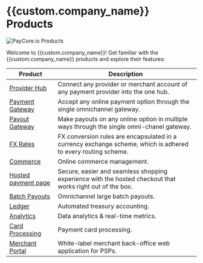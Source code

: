 # {{custom.company_name}} Products

![PayСore.io Products](/images/cubes.jpg)

Welcome to {{custom.company_name}}! Get familiar with the {{custom.company_name}} products and explore their features:

| Product                                       | Description                                                                                                      |
|-----------------------------------------------|------------------------------------------------------------------------------------------------------------------|
| [Provider Hub](/products/provider-hub/)       | Connect any provider or merchant account of any payment provider into the one hub.                               |
| [Payment Gateway](/products/payment-gateway/) | Accept any online payment option through the single omnichannel gateway.                                         |
| [Payout Gateway](/products/payout-gateway/)   | Make payouts on any online option in multiple ways through the single omni-chanel gateway.                       |
| [FX Rates](/products/currency-rates/)               | FX conversion rules are encapsulated in a currency exchange scheme, which is adhered to every routing scheme.    |
| [Commerce](/products/commerce/)               | Online commerce management.                                                                                      |
| [Hosted payment page](/products/hpp/)         | Secure, easier and seamless shopping experience with the hosted checkout that works right out of the box.        |
| [Batch Payouts](/products/batch-payouts/)     | Omnichannel large batch payouts.                                                                                 |
| [Ledger](/products/ledger/)                   | Automated treasury accounting.                                                                                   |
| [Analytics](/products/analytics/)             | Data analytics & real-time metrics.                                                                              |
| [Card Processing](#)                          | Payment card processing.                                                                                         |
| [Merchant Portal](#)                          | White-label merchant back-office web application for PSPs.                                                       |